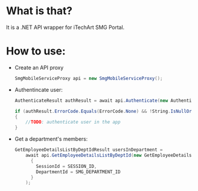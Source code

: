 # What is that?

It is a .NET API wrapper for iTechArt SMG Portal.

# How to use:

* Create an API proxy
  ```c#
  SmgMobileServiceProxy api = new SmgMobileServiceProxy();
  ```

* Authentincate user:
  ```c#
  AuthenticateResult authResult = await api.Authenticate(new AuthenticateParameters { Password = password, UserName = userName });
  
  if (authResult.ErrorCode.Equals(ErrorCode.None) && !String.IsNullOrEmpty(authResult.SesionId))
  {
      //TODO: authenticate user in the app                
  }
  ```
* Get a department's members:

  ```c#
  GetEmployeeDetailsListByDeptIdResult usersInDepartment =
      await api.GetEmployeeDetailsListByDeptId(new GetEmployeeDetailsListByDeptIdParameters
        {
          SessionId = SESSION_ID,
          DepartmentId = SMG_DEPARTMENT_ID
        }
      );
  ```
